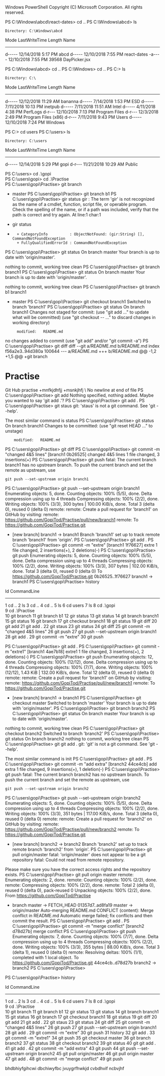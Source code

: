 Windows PowerShell
Copyright (C) Microsoft Corporation. All rights reserved.

PS C:\Windows\abcd\react-dates> cd ..
PS C:\Windows\abcd> ls


    Directory: C:\Windows\abcd


Mode                LastWriteTime         Length Name
----                -------------         ------ ----
d-----       12/14/2018   5:17 PM                abcd
d-----       12/10/2018   7:55 PM                react-dates
-a----       12/10/2018   7:55 PM          39568 DayPicker.jsx


PS C:\Windows\abcd> cd ..
PS C:\Windows> cd ..
PS C:\> ls


    Directory: C:\


Mode                LastWriteTime         Length Name
----                -------------         ------ ----
d-----       12/12/2018  11:29 AM                bananna
d-----        7/14/2018   1:53 PM                ESD
d-----        7/11/2018  10:13 PM                inetpub
d-----        7/11/2018  11:51 AM                Intel
d-----        4/11/2018   4:38 PM                PerfLogs
d-r---       12/10/2018   7:13 PM                Program Files
d-r---        12/3/2018   2:49 PM                Program Files (x86)
d-r---        7/11/2018   9:43 PM                Users
d-----       12/10/2018   7:24 PM                Windows


PS C:\> cd users
PS C:\users> ls


    Directory: C:\users


Mode                LastWriteTime         Length Name
----                -------------         ------ ----
d-----       12/14/2018   5:29 PM                gopi
d-r---       11/21/2018  10:29 AM                Public


PS C:\users> cd .\gopi\
PS C:\users\gopi> cd .\Practise\
PS C:\users\gopi\Practise> git branch
* master
PS C:\users\gopi\Practise> git branch b1
PS C:\users\gopi\Practise> gir status
gir : The term 'gir' is not recognized as the name of a cmdlet, function, script file, or operable program. Check the spelling of the
name, or if a path was included, verify that the path is correct and try again.
At line:1 char:1
+ gir status
+ ~~~
    + CategoryInfo          : ObjectNotFound: (gir:String) [], CommandNotFoundException
    + FullyQualifiedErrorId : CommandNotFoundException

PS C:\users\gopi\Practise> git status
On branch master
Your branch is up to date with 'origin/master'.

nothing to commit, working tree clean
PS C:\users\gopi\Practise> git branch branch1
PS C:\users\gopi\Practise> git status
On branch master
Your branch is up to date with 'origin/master'.

nothing to commit, working tree clean
PS C:\users\gopi\Practise> git branch
  b1
  branch1
* master
PS C:\users\gopi\Practise> git checkout branch1
Switched to branch 'branch1'
PS C:\users\gopi\Practise> git status
On branch branch1
Changes not staged for commit:
  (use "git add <file>..." to update what will be committed)
  (use "git checkout -- <file>..." to discard changes in working directory)

        modified:   README.md

no changes added to commit (use "git add" and/or "git commit -a")
PS C:\users\gopi\Practise> git diff
diff --git a/README.md b/README.md
index f56a2e3..94d380a 100644
--- a/README.md
+++ b/README.md
@@ -1,2 +1,5 @@
+git branch
 # Practise
 Git Hub practise
+mnfkjdhfjj
+msnkjhfj
\ No newline at end of file
PS C:\users\gopi\Practise> git add
Nothing specified, nothing added.
Maybe you wanted to say 'git add .'?
PS C:\users\gopi\Practise> git add .
PS C:\users\gopi\Practise> git staus
git: 'staus' is not a git command. See 'git --help'.

The most similar command is
        status
PS C:\users\gopi\Practise> git status
On branch branch1
Changes to be committed:
  (use "git reset HEAD <file>..." to unstage)

        modified:   README.md

PS C:\users\gopi\Practise> git diff
PS C:\users\gopi\Practise> git commit -m "changed 4&5 lines"
[branch1 0b26525] changed 4&5 lines
 1 file changed, 3 insertions(+)
PS C:\users\gopi\Practise> git push
fatal: The current branch branch1 has no upstream branch.
To push the current branch and set the remote as upstream, use

    git push --set-upstream origin branch1

PS C:\users\gopi\Practise> git push --set-upstream origin branch1
Enumerating objects: 5, done.
Counting objects: 100% (5/5), done.
Delta compression using up to 4 threads
Compressing objects: 100% (2/2), done.
Writing objects: 100% (3/3), 300 bytes | 100.00 KiB/s, done.
Total 3 (delta 0), reused 0 (delta 0)
remote:
remote: Create a pull request for 'branch1' on GitHub by visiting:
remote:      https://github.com/GopiTod/Practise/pull/new/branch1
remote:
To https://github.com/GopiTod/Practise.git
 * [new branch]      branch1 -> branch1
Branch 'branch1' set up to track remote branch 'branch1' from 'origin'.
PS C:\users\gopi\Practise> git add .
PS C:\users\gopi\Practise> git commit -m "extre"
[branch1 1f76627] extre
 1 file changed, 2 insertions(+), 2 deletions(-)
PS C:\users\gopi\Practise> git push
Enumerating objects: 5, done.
Counting objects: 100% (5/5), done.
Delta compression using up to 4 threads
Compressing objects: 100% (2/2), done.
Writing objects: 100% (3/3), 307 bytes | 102.00 KiB/s, done.
Total 3 (delta 0), reused 0 (delta 0)
To https://github.com/GopiTod/Practise.git
   0b26525..1f76627  branch1 -> branch1
PS C:\users\gopi\Practise> history

  Id CommandLine
  -- -----------
   1 cd ..
   2 ls
   3 cd ..
   4 cd ..
   5 ls
   6 cd users
   7 ls
   8 cd .\gopi\
   9 cd .\Practise\
  10 git branch
  11 git branch b1
  12 gir status
  13 git status
  14 git branch branch1
  15 git status
  16 git branch
  17 git checkout branch1
  18 git status
  19 git diff
  20 git add
  21 git add .
  22 git staus
  23 git status
  24 git diff
  25 git commit -m "changed 4&5 lines"
  26 git push
  27 git push --set-upstream origin branch1
  28 git add .
  29 git commit -m "extre"
  30 git push


PS C:\users\gopi\Practise> git add .
PS C:\users\gopi\Practise> git commit -m "extre1"
[branch1 4ae7b18] extre1
 1 file changed, 3 insertions(+), 2 deletions(-)
PS C:\users\gopi\Practise> git push
Enumerating objects: 12, done.
Counting objects: 100% (12/12), done.
Delta compression using up to 4 threads
Compressing objects: 100% (7/7), done.
Writing objects: 100% (12/12), 1.43 KiB | 132.00 KiB/s, done.
Total 12 (delta 0), reused 0 (delta 0)
remote:
remote: Create a pull request for 'branch1' on GitHub by visiting:
remote:      https://github.com/GopiTod/Practise/pull/new/branch1
remote:
To https://github.com/GopiTod/Practise.git
 * [new branch]      branch1 -> branch1
PS C:\users\gopi\Practise> git checkout master
Switched to branch 'master'
Your branch is up to date with 'origin/master'.
PS C:\users\gopi\Practise> git branch branch2
PS C:\users\gopi\Practise> git status
On branch master
Your branch is up to date with 'origin/master'.

nothing to commit, working tree clean
PS C:\users\gopi\Practise> git checkout branch2
Switched to branch 'branch2'
PS C:\users\gopi\Practise> git status
On branch branch2
nothing to commit, working tree clean
PS C:\users\gopi\Practise> git git add .
git: 'git' is not a git command. See 'git --help'.

The most similar command is
        init
PS C:\users\gopi\Practise> git add .
PS C:\users\gopi\Practise> git commit -m "add extra"
[branch2 44ce4cb] add extra
 1 file changed, 9 insertions(+), 1 deletion(-)
PS C:\users\gopi\Practise> git push
fatal: The current branch branch2 has no upstream branch.
To push the current branch and set the remote as upstream, use

    git push --set-upstream origin branch2

PS C:\users\gopi\Practise> git push --set-upstream origin branch2
Enumerating objects: 5, done.
Counting objects: 100% (5/5), done.
Delta compression using up to 4 threads
Compressing objects: 100% (2/2), done.
Writing objects: 100% (3/3), 351 bytes | 117.00 KiB/s, done.
Total 3 (delta 0), reused 0 (delta 0)
remote:
remote: Create a pull request for 'branch2' on GitHub by visiting:
remote:      https://github.com/GopiTod/Practise/pull/new/branch2
remote:
To https://github.com/GopiTod/Practise.git
 * [new branch]      branch2 -> branch2
Branch 'branch2' set up to track remote branch 'branch2' from 'origin'.
PS C:\users\gopi\Practise> git pull origin/master
fatal: 'origin/master' does not appear to be a git repository
fatal: Could not read from remote repository.

Please make sure you have the correct access rights
and the repository exists.
PS C:\users\gopi\Practise> git pull origin master
remote: Enumerating objects: 2, done.
remote: Counting objects: 100% (2/2), done.
remote: Compressing objects: 100% (2/2), done.
remote: Total 2 (delta 0), reused 0 (delta 0), pack-reused 0
Unpacking objects: 100% (2/2), done.
From https://github.com/GopiTod/Practise
 * branch            master     -> FETCH_HEAD
   01357d7..ad8fa19  master     -> origin/master
Auto-merging README.md
CONFLICT (content): Merge conflict in README.md
Automatic merge failed; fix conflicts and then commit the result.
PS C:\users\gopi\Practise>  git add .
PS C:\users\gopi\Practise> git commit -m "merge conflict"
[branch2 d78d27b] merge conflict
PS C:\users\gopi\Practise> git push
Enumerating objects: 7, done.
Counting objects: 100% (7/7), done.
Delta compression using up to 4 threads
Compressing objects: 100% (2/2), done.
Writing objects: 100% (3/3), 355 bytes | 88.00 KiB/s, done.
Total 3 (delta 1), reused 0 (delta 0)
remote: Resolving deltas: 100% (1/1), completed with 1 local object.
To https://github.com/GopiTod/Practise.git
   44ce4cb..d78d27b  branch2 -> branch2
PS C:\users\gopi\Practise>









PS C:\users\gopi\Practise>  history

  Id CommandLine
  -- -----------
   1 cd ..
   2 ls
   3 cd ..
   4 cd ..
   5 ls
   6 cd users
   7 ls
   8 cd .\gopi\
   9 cd .\Practise\
  10 git branch
  11 git branch b1
  12 gir status
  13 git status
  14 git branch branch1
  15 git status
  16 git branch
  17 git checkout branch1
  18 git status
  19 git diff
  20 git add
  21 git add .
  22 git staus
  23 git status
  24 git diff
  25 git commit -m "changed 4&5 lines"
  26 git push
  27 git push --set-upstream origin branch1
  28 git add .
  29 git commit -m "extre"
  30 git push
  31 history
  32 git add .
  33 git commit -m "extre1"
  34 git push
  35 git checkout master
  36 git branch branch2
  37 git status
  38 git checkout branch2
  39 git status
  40 git git add .
  41 git add .
  42 git commit -m "add extra"
  43 git push
  44 git push --set-upstream origin branch2
  45 git pull origin/master
  46 git pull origin master
  47  git add .
  48 git commit -m "merge conflict"
  49 git push





bhdbhiyfgihcwi
dbchiwyfbc
jvuygrfhwkjd
cvbdhvif
ncbvjhf